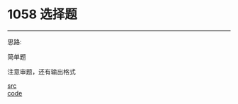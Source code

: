 # 1058 选择题

---

思路:

简单题

注意审题，还有输出格式

[src](https://pintia.cn/problem-sets/994805260223102976/problems/994805270356541440) <br>
[code](code/1058.c) <br>
